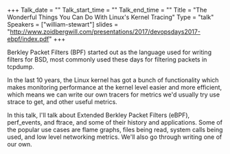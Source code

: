 +++
Talk_date = ""
Talk_start_time = ""
Talk_end_time = ""
Title = "The Wonderful Things You Can Do With Linux's Kernel Tracing"
Type = "talk"
Speakers = ["william-stewart"]
slides = "http://www.zoidbergwill.com/presentations/2017/devopsdays2017-ebpf/index.pdf"
+++

Berkley Packet Filters (BPF) started out as the language used for
writing filters for BSD, most commonly used these days for filtering
packets in tcpdump.

In the last 10 years, the Linux kernel has got a bunch of functionality
which makes monitoring performance at the kernel level easier and more
efficient, which means we can write our own tracers for metrics we'd
usually try use strace to get, and other useful metrics.

In this talk, I'll talk about Extended Berkley Packet Filters (eBPF),
perf_events, and ftrace, and some of their history and applications.
Some of the popular use cases are flame graphs, files being read, system
calls being used, and low level networking metrics. We'll also go
through writing one of our own.
